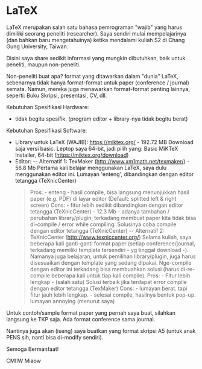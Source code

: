 # LaTeX

LaTeX merupakan salah satu bahasa pemrograman "wajib" yang harus dimiliki seorang peneliti (researcher). Saya sendiri mulai mempelajarinya (dan bahkan baru mengetahuinya) ketika mendalami kuliah S2 di Chang Gung University, Taiwan. 

Disini saya share sedikit informasi yang mungkin dibutuhkan, baik untuk peneliti, maupun non-peneliti.

Non-peneliti buat apa? format yang ditawarkan dalam "dunia" LaTeX, sebenarnya tidak hanya format-format untuk paper (conference / journal) semata. Namun, mereka juga menawarkan format-format penting lainnya, seperti: Buku Skripsi, presentasi, CV, dll.

Kebutuhan Spesifikasi Hardware:
- tidak begitu spesifik. (program editor + library-nya tidak begitu berat)

Kebutuhan Spesifikasi Software:
- Library untuk LaTeX (WAJIB): https://miktex.org/ -	192.72 MB
  Download saja versi basic.
  Leptop saya 64-bit, jadi pilih yang: Basic MiKTeX Installer, 64-bit (https://miktex.org/download)
- Editor:
-- Alternatif 1: TexMaker (http://www.xm1math.net/texmaker/) - 56.8 Mb
    Pertama kali belajar menggunakan LaTeX, saya dulu menggunakan editor ini. Lumayan 'enteng', dibandingkan dengan editor tetangga (TeXnicCenter)
    > Pros: 
      - enteng
      - hasil compile, bisa langsung menunjukkan hasil paper (e.g. PDF) di layar editor (Default: splitted left & right screen)
    > Cons:
      - fitur lebih sedikit dibandingkan dengan editor tetangga (TeXnicCenter) - 12.3 Mb
      - adanya tambahan / perubahan library/plugin, terkadang membuat paper kita tidak bisa di-compile / error while compiling: Solusinya coba compile dengan editor tetangga (TeXnicCenter)
-- Alternatif 2: TeXnicCenter (http://www.texniccenter.org/)
    Selama kuliah, saya beberapa kali ganti-ganti format paper (setiap conference/journal, terkadang memiliki template tersendiri - yg tinggal download -). Namanya juga belajaran, untuk pemilihan library/plugin, juga harus disesuaikan dengan template yang sedang dipakai. Nge-compile dengan editor ini terkadang bisa membuahkan solusi (harus di-re-compile beberapa kali untuk tiap kali compile).
    > Pros:
      - Fitur lebih lengkap
      - (salah satu) Solusi terbaik jika terdapat error compile dengan editor tetangga (TexMaker)
    > Cons:
      - lumayan berat. tapi fitur jauh lebih lengkap. 
      - selesai compile, hasilnya bentuk pop-up. lumayan annoying (menurut saya)
      
Untuk contoh/sample format paper yang pernah saya buat, silahkan langsung ke TKP saja. Ada format conference sama journal. 
 
Nantinya juga akan (iseng) saya buatkan yang format skripsi A5 (untuk anak PENS sih, nanti bisa di-modify sendiri).

Semoga Bermanfaat!

CMIIW Miaow
